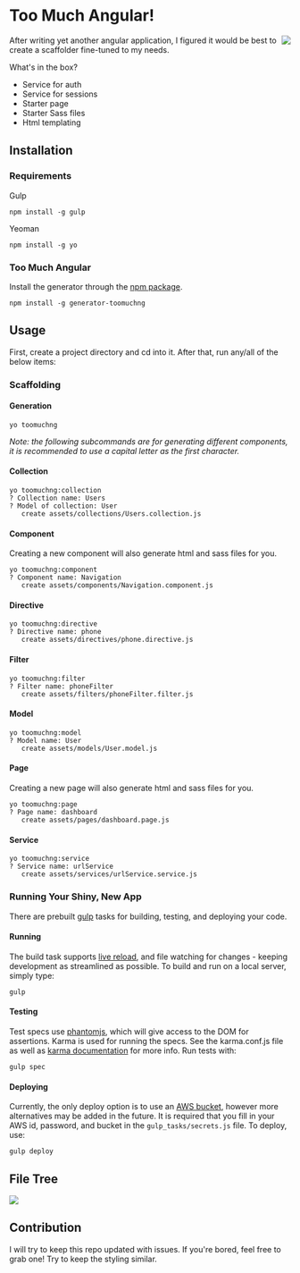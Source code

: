 # Too Much Angular!

<img align="right" src="http://i.imgur.com/rsjm0ue.png">

After writing yet another angular application, I figured it would be best to create a scaffolder fine-tuned to my needs.

What's in the box?
 - Service for auth
 - Service for sessions
 - Starter page
 - Starter Sass files
 - Html templating

## Installation

### Requirements
Gulp
```
npm install -g gulp
```

Yeoman
```
npm install -g yo
```

### Too Much Angular

Install the generator through the [npm package](https://www.npmjs.com/package/generator-toomuchng).
```
npm install -g generator-toomuchng
```

## Usage

First, create a project directory and cd into it. After that, run any/all of the below items:

### Scaffolding

#### Generation
```
yo toomuchng
```

_Note: the following subcommands are for generating different components, it is recommended to use a capital letter as the first character._

#### Collection
```
yo toomuchng:collection
? Collection name: Users
? Model of collection: User
   create assets/collections/Users.collection.js
```

#### Component
Creating a new component will also generate html and sass files for you.
```
yo toomuchng:component
? Component name: Navigation
   create assets/components/Navigation.component.js
```

#### Directive
```
yo toomuchng:directive
? Directive name: phone
   create assets/directives/phone.directive.js
```

#### Filter
```
yo toomuchng:filter
? Filter name: phoneFilter
   create assets/filters/phoneFilter.filter.js
```

#### Model
```
yo toomuchng:model
? Model name: User
   create assets/models/User.model.js
```

#### Page
Creating a new page will also generate html and sass files for you.
```
yo toomuchng:page
? Page name: dashboard
   create assets/pages/dashboard.page.js
```

#### Service
```
yo toomuchng:service
? Service name: urlService
   create assets/services/urlService.service.js
```

### Running Your Shiny, New App

There are prebuilt [gulp](http://gulpjs.com/) tasks for building, testing, and deploying your code.

#### Running
The build task supports [live reload](http://livereload.com/), and file watching for changes - keeping development as streamlined as possible. To build and run on a local server, simply type:

```
gulp
```

#### Testing
Test specs use [phantomjs](http://phantomjs.org/), which will give access to the DOM for assertions. Karma is used for running the specs. See the karma.conf.js file as well as [karma documentation](http://karma-runner.github.io/0.13/index.html) for more info. Run tests with:
```
gulp spec
```


#### Deploying
Currently, the only deploy option is to use an [AWS bucket](http://docs.aws.amazon.com/AmazonS3/latest/gsg/GetStartedWithS3.html), however more alternatives may be added in the future. It is required that you fill in your AWS id, password, and bucket in the `gulp_tasks/secrets.js` file. To deploy, use:

```
gulp deploy
```


## File Tree

<img align="middle" src="http://i.imgur.com/FP7pwoM.png">

## Contribution
I will try to keep this repo updated with issues. If you're bored, feel free to grab one! Try to keep the styling similar.
